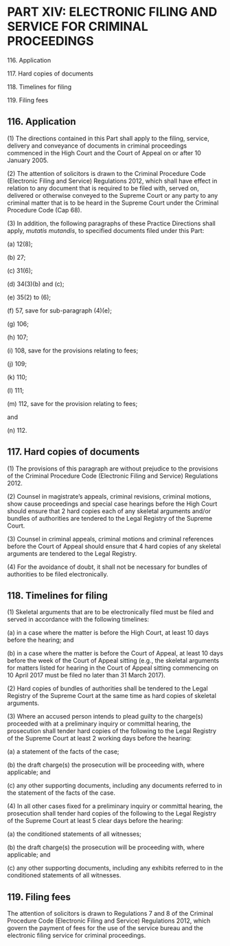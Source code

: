 # PART XIV: ELECTRONIC FILING AND SERVICE FOR CRIMINAL PROCEEDINGS

116\. Application

117\. Hard copies of documents

118\. Timelines for filing

119\. Filing fees

## 116. Application

(1) The directions contained in this Part shall apply to the filing,
service, delivery and conveyance of documents in criminal proceedings
commenced in the High Court and the Court of Appeal on or after 10
January 2005.

(2) The attention of solicitors is drawn to the Criminal Procedure Code
(Electronic Filing and Service) Regulations 2012, which shall have
effect in relation to any document that is required to be filed with,
served on, delivered or otherwise conveyed to the Supreme Court or any
party to any criminal matter that is to be heard in the Supreme Court
under the Criminal Procedure Code (Cap 68).

(3) In addition, the following paragraphs of these Practice Directions
shall apply, <span style="font-style: italic;">*mutatis
mutandis*</span>, to specified documents filed under this Part:

(a) 12(8);

(b) 27;

(c) 31(6);

(d) 34(3)(b) and (c);

(e) 35(2) to (6);

(f) 57, save for sub-paragraph (4)(e);

(g) 106;

(h) 107;

(i) 108, save for the provisions relating to fees;

(j) 109;

(k) 110;

(l) 111;

(m) 112, save for the provision relating to fees;

and

(n) 112.

## 117. Hard copies of documents

(1) The provisions of this paragraph are without prejudice to the
provisions of the Criminal Procedure Code (Electronic Filing and
Service) Regulations 2012.

(2) Counsel in magistrate’s appeals, criminal revisions, criminal
motions, show cause proceedings and special case hearings before the
High Court should ensure that 2 hard copies each of any skeletal
arguments and/or bundles of authorities are tendered to the Legal
Registry of the Supreme Court.

(3) Counsel in criminal appeals, criminal motions and criminal
references before the Court of Appeal should ensure that 4 hard copies
of any skeletal arguments are tendered to the Legal Registry.

(4) For the avoidance of doubt, it shall not be necessary for bundles of
authorities to be filed electronically.

## 118\. Timelines for filing

(1) Skeletal arguments that are to be electronically filed must be filed
and served in accordance with the
<span style="text-align: justify;">following timelines:</span>

(a) in a case where the matter is before the High Court, at least 10
days before the hearing; and

(b) in a case where the matter is before the Court of Appeal, at least
10 days before the week of the Court of Appeal sitting (e.g., the
skeletal arguments for matters listed for hearing in the Court of Appeal
sitting commencing on 10 April 2017 must be filed no later than 31 March
2017).

(2) Hard copies of bundles of authorities shall be tendered to the Legal
Registry of the Supreme Court at the same time as hard copies of
skeletal arguments.

(3) Where an accused person intends to plead guilty to the charge(s)
proceeded with at a preliminary inquiry or committal hearing, the
prosecution shall tender hard copies of the following to the Legal
Registry of the Supreme Court at least 2 working days before the
hearing:

(a) a statement of the facts of the case;

(b) the draft charge(s) the prosecution will be proceeding with, where
applicable; and

(c) any other supporting documents, including any documents referred to
in the statement of the facts of the case.

(4) In all other cases fixed for a preliminary inquiry or committal
hearing, the prosecution shall tender hard copies of the following to
the Legal Registry of the Supreme Court at least 5 clear days before the
hearing:

(a) the conditioned statements of all witnesses;

(b) the draft charge(s) the prosecution will be proceeding with, where
applicable; and

(c) any other supporting documents, including any exhibits referred to
in the conditioned statements of all witnesses.

## 119. Filing fees

The attention of solicitors is drawn to Regulations 7 and 8 of the
Criminal Procedure Code (Electronic Filing and Service) Regulations
2012, which govern the payment of fees for the use of the service bureau
and the electronic filing service for criminal proceedings.
